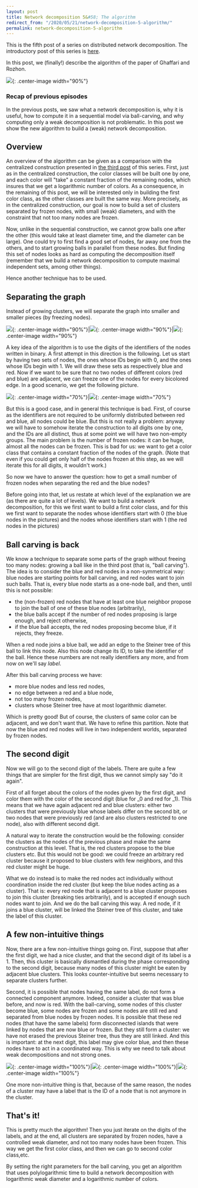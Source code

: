 ```yaml
---
layout: post
title: Network decomposition 5&#58; The algorithm
redirect_from: "/2020/05/21/network-decomposition-5-algorithm/"
permalink: network-decomposition-5-algorithm
---
```


This is the fifth post of a series on distributed network decomposition. 
The introductory post of this series is 
[here](https://discrete-notes.github.io/network-decomposition-0). 

In this post, we (finally!) describe the algorithm of the paper of Ghaffari and Rozhon.

![](assets/caravane-6.jpg){: .center-image width="90%"}

### Recap of previous episodes

In the previous posts, we saw what a network decomposition is, why it is useful,
how to compute it in a sequential model via ball-carving,
and why computing only a weak decomposition is not problematic. In this post we 
show the new algorithm to build a (weak) network decomposition.

## Overview

An overview of the algorithm can be given	 as a comparison with the centralized
construction presented in
[the third post](https://discrete-notes.github.io/network-decomposition-3-centralized)
of this series.
First, just as in the centralized construction, the color classes will be built 
one by one, and each color will "take" a constant fraction of the remaining nodes,
which insures that we get a logarithmic number of colors.
As a consequence, in the remaining of this post, we will be interested only in
building the first color class, as the other classes are built the same way.
More precisely, as in the centralized construction, our goal is now to build a 
set of clusters separated by frozen nodes, with small (weak) diameters, and
with the constraint that not too many nodes are frozen.

Now, unlike in the sequential construction, we cannot grow balls one after the
other (this would take at least diameter time, and the diameter can be large).
One could try to first find a good set of nodes, far away one from the others,
and to start growing balls in parallel from these nodes. But finding this set of
nodes looks as hard 
as computing the decomposition itself (remember that we build a network
decomposition to compute maximal independent sets, among other things).

Hence another technique has to be used.

## Separating the graph

Instead of growing clusters, we will separate the graph into smaller and smaller 
pieces (by freezing nodes). 

![](assets/ND-separating-1.png){: .center-image width="90%"}|![](assets/ND-separating-2.png){: .center-image width="90%"}|![](assets/ND-separating-3.png){: .center-image width="90%"}

A key idea of the algorithm is to use the digits of the identifiers of the
nodes written in binary. A first attempt in this direction is the following. Let
us start by having two sets of nodes, the ones whose IDs begin with 0, and
the ones whose IDs begin with 1. We will draw these sets as respectively
blue and red. Now if we want to be sure that no two nodes of different colors
(red and blue) are adjacent, we can freeze one of the nodes for every
bicolored edge. In a good scenario, we get the following picture.

![](assets/ND-red-blue-1.png){: .center-image width="70%"}|![](assets/ND-red-blue-2.png){: .center-image width="70%"}

But this is a good case, and in general this technique is bad. First, of
course as the identifiers are not required to be uniformly distributed between
red and blue, all nodes could be blue. But this is not really a problem: anyway
we will have to somehow iterate the construction to all digits one by one, and the
IDs are all distinct, thus at some point we will have two non-empty groups.
The main problem is the number of frozen nodes: it can be huge, almost all
the nodes can be frozen. This is bad for us: we want to get a
color class that contains a constant fraction of the nodes of the graph. (Note
that even if you could get only half of the nodes frozen at this step, as we
will iterate this for all digits, it wouldn't work.)

So now we have to answer the question: how to get a small number of frozen nodes
when separating the red and the blue nodes?

Before going into that, let us restate at which level of the explanation we
are (as there are quite a lot of levels).
We want to build a network decomposition, for this we
first want to build a first color class, and for this we first want to separate
the nodes whose identifiers start with 0 (the blue nodes in the pictures) and
the nodes whose identifiers start with 1 (the red nodes in the pictures)

## Ball carving is back

We know a technique to separate some parts of the graph without freeing too many
nodes: growing a ball like in the third post (that is, "ball carving"). The idea
is to consider the blue and red nodes in a non-symmetrical way: blue nodes are 
starting points for ball carving, and red nodes want to join such balls. That is, 
every blue node starts as a one-node ball, and then, until this is not possible:

* the (non-frozen) red nodes that have at least one blue neighbor propose to
join the ball of one of these blue nodes (arbitrarily),
* the blue balls accept if the number of red nodes proposing is large enough, and
reject otherwise,
* if the blue ball accepts, the red nodes proposing become blue, if it rejects, 
they freeze.

When a red node joins a blue ball, we add an edge to the Steiner tree of this
ball to link this node. Also this node change its ID, to take the identifier of
the ball. Hence these numbers are not really identifiers any more, and from now on
we'll say *label*.

After this ball carving process we have:

* more blue nodes and less red nodes,
* no edge between a red and a blue node,
* not too many frozen nodes,
* clusters whose Steiner tree have at most logarithmic diameter.

Which is pretty good! But of course, the clusters of same color can be adjacent,
and we don't want that. We have to refine this partition. Note that now the
blue and red nodes will live in two independent worlds, separated by frozen nodes.

## The second digit

Now we will go to the second digit of the labels. There are quite a few things
that are simpler for the first digit, thus we cannot simply say "do it again".

First of
all forget about the colors of the nodes given by the first digit, and color
them with the color of the second digit (blue for _0 and red for _1).
This means that we have again adjacent red and blue clusters: either two clusters that
were previously blue whose labels differ on the second bit, or
two nodes that were previously red (and are also clusters restricted to one node),
also with different second digit.

A natural way to iterate the construction would be the following: consider the
clusters as the nodes of the previous phase and make the same construction at
this level. That is, the red clusters propose to the blue clusters etc.
But this would not be good: we could freeze an arbitrary red cluster because it
proposed to blue clusters with few neighbors, and this red cluster might be huge.

What we do instead is to make the red nodes act individually without
coordination inside the red cluster (but keep the blue nodes acting as a cluster).
That is: every red node that is adjacent to a blue cluster proposes to join this 
cluster (breaking ties arbitrarily), and is accepted if enough such nodes want 
to join. 
And we do the ball carving this way.
A red node, if it joins a blue cluster, will be linked the Steiner tree of this
cluster, and take the label of this cluster.

## A few non-intuitive things

Now, there are a few non-intuitive things going on. 
First, suppose that after the first digit, we had a nice
cluster, and that the second digit of its label is a 1. Then, this cluster is
basically dismantled during the phase corresponding to the second digit, because 
many nodes of this cluster might be eaten by adjacent blue clusters. This 
looks counter-intuitive but seems necessary to separate clusters further. 

Second, it is possible that
nodes having the same label, do not form a connected component anymore. Indeed,
consider a cluster that was blue before, and now is red. With the ball-carving,
some nodes of this
cluster become blue, some nodes are frozen and some nodes are still red and
separated from blue nodes by frozen nodes. It is possible that these red nodes
(that have the same labels) form disconnected islands that were linked
by nodes that are now blue or frozen. But they still form a cluster: we have
not erased the previous Steiner tree, thus they are still linked. And this is
important: at the next digit, this label may give color blue, and then these
nodes have to act in a coordinated way. This is why we need to talk about weak
decompositions and not strong ones.

![](assets/ND-non-intuitive-1.png){: .center-image width="100%"}|![](assets/ND-non-intuitive-2.png){: .center-image width="100%"}|![](assets/ND-non-intuitive-3.png){: .center-image width="100%"}

One more non-intuitive thing is that, because of the same reason, the nodes of a
cluster may have a label that is the ID of a node that is not anymore in the
cluster.

## That's it!

This is pretty much the algorithm! Then you just iterate on the digits of the
labels, and at the end, all clusters are separated by frozen nodes, have
a controlled weak diameter, and not too many nodes have been frozen. This way
we get the first color class, and then we can go to second color class,etc.

By setting the right parameters for the ball carving, you get an algorithm that
uses polylogarithmic time to build a network decomposition with logarithmic weak
diameter and a logarithmic number of colors.



